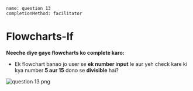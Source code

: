 ```ngMeta
name: question 13
completionMethod: facilitator
```

# Flowcharts-If

**Neeche diye gaye flowcharts ko complete karo:**

- Ek flowchart banao jo user se **ek number input** le aur yeh check kare ki kya number **5 aur 15** dono se **divisible** hai?

![question 13 png](https://storage.googleapis.com/ng-curriculum-images/python-flowcharts/if-worksheet/2.14-question13.png)
